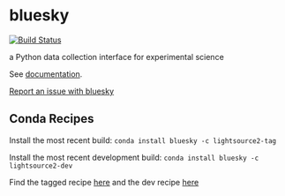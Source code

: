 bluesky
=======

[![Build Status](https://travis-ci.org/bluesky/bluesky.svg)](https://travis-ci.org/bluesky/bluesky)

a Python data collection interface for experimental science

See [documentation](http://bluesky.github.io/bluesky).

[Report an issue with bluesky](https://github.com/bluesky/bluesky/issues/new)

## Conda Recipes

Install the most recent build: `conda install bluesky -c lightsource2-tag`

Install the most recent development build: `conda install bluesky -c lightsource2-dev`

Find the tagged recipe [here](https://github.com/NSLS-II/lightsource2-recipes/tree/master/recipes-tag/bluesky) and the dev recipe [here](https://github.com/NSLS-II/lightsource2-recipes/tree/master/recipes-dev/bluesky)
